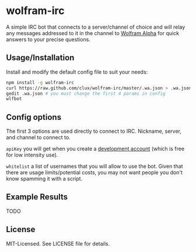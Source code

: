 # wolfram-irc
A simple IRC bot that connects to a server/channel of choice and will relay any messages addressed to it in the channel to [Wolfram Alpha](http://http://www.wolframalpha.com/) for quick answers to your precise questions.

## Usage/Installation
Install and modify the default config file to suit your needs:

```bash
npm install -g wolfram-irc
curl https://raw.github.com/clux/wolfram-irc/master/.wa.json > .wa.json
gedit .wa.json # you must change the first 4 params in config
wlfbot
```

## Config options
The first 3 options are used directly to connect to IRC. Nickname, server, and channel to connect to.

`apiKey` you will get when you create a [development account](http://products.wolframalpha.com/developers/) (which is free for low intensity use).

`whitelist` a list of usernames that you will allow to use the bot. Given that there are usage limits/potential costs, you may not want people you don't know spamming it with a script.

## Example Results
TODO

## License
MIT-Licensed. See LICENSE file for details.
